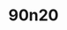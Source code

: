 ---
title: 90n20
github: 90n20
mail: 90n20 at protonmail dot ch
twitter: 90n20sec
categories: team
---
